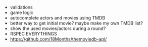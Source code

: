 * validations
* game logic
* autocomplete actors and movies using TMDB
* better way to get initial movie? maybe make my own TMDB list?
* show the used movies/actors during a round?
* RSPEC EVERYTHINGS
* https://github.com/18Months/themoviedb-api/